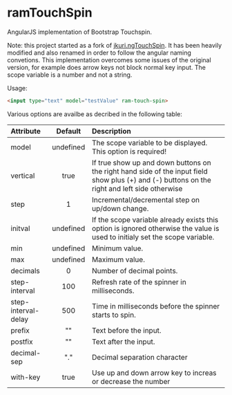 # ramTouchSpin

AngularJS implementation of Bootstrap Touchspin.

Note: this project started as a fork of [jkuri.ngTouchSpin](https://github.com/jkuri/ngTouchSpin). It has been heavily modified and also renamed in order to follow the angular naming convetions.
This implementation overcomes some issues of the original version, for example does arrow keys not block normal key input. The scope variable is a number and not a string.

Usage:

```html
<input type="text" model="testValue" ram-touch-spin>
```

Various options are availbe as decribed in the following table:

| Attribute           | Default        | Description |
|:------------------- |:--------------:|:----------------------------------------------------------------------------------------------------------------------------------------------- |
| model               | undefined      | The scope variable to be displayed. This option is required!   |
| vertical            | true           | If true show up and down buttons on the right hand side of the input field show plus (+) and (-) buttons on the right and left side otherwise   |
| step                | 1              | Incremental/decremental step on up/down change. |
| initval             | undefined      | If the scope variable already exists this option is ignored otherwise the value is used to initialy set the scope variable.
| min                 | undefined      | Minimum value. |
| max                 | undefined      | Maximum value. |
| decimals            | 0              | Number of decimal points. |
| step-interval       | 100            | Refresh rate of the spinner in milliseconds. |
| step-interval-delay | 500            | Time in milliseconds before the spinner starts to spin. |
| prefix              | ""             | Text before the input. |
| postfix             | ""             | Text after the input. |
| decimal-sep         | "."            | Decimal separation character |
| with-key            | true           | Use up and down arrow key to increas or decrease the number |







